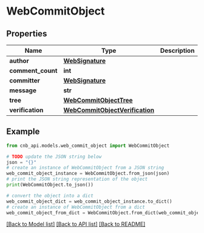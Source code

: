 # WebCommitObject


## Properties

Name | Type | Description | Notes
------------ | ------------- | ------------- | -------------
**author** | [**WebSignature**](WebSignature.md) |  | [optional] 
**comment_count** | **int** |  | [optional] 
**committer** | [**WebSignature**](WebSignature.md) |  | [optional] 
**message** | **str** |  | [optional] 
**tree** | [**WebCommitObjectTree**](WebCommitObjectTree.md) |  | [optional] 
**verification** | [**WebCommitObjectVerification**](WebCommitObjectVerification.md) |  | [optional] 

## Example

```python
from cnb_api.models.web_commit_object import WebCommitObject

# TODO update the JSON string below
json = "{}"
# create an instance of WebCommitObject from a JSON string
web_commit_object_instance = WebCommitObject.from_json(json)
# print the JSON string representation of the object
print(WebCommitObject.to_json())

# convert the object into a dict
web_commit_object_dict = web_commit_object_instance.to_dict()
# create an instance of WebCommitObject from a dict
web_commit_object_from_dict = WebCommitObject.from_dict(web_commit_object_dict)
```
[[Back to Model list]](../README.md#documentation-for-models) [[Back to API list]](../README.md#documentation-for-api-endpoints) [[Back to README]](../README.md)


